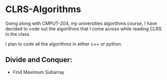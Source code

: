 # CLRS-Algorithms
Going along with CMPUT-204, my universities algorithms course, I have decided to code out the algorithms that I come across while reading CLRS in the class.

I plan to code all the algorithms in either c++ or python.

## Divide and Conquer:
- Find Maximum Subarray